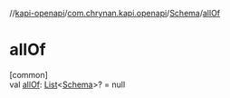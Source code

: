 //[kapi-openapi](../../../index.md)/[com.chrynan.kapi.openapi](../index.md)/[Schema](index.md)/[allOf](all-of.md)

# allOf

[common]\
val [allOf](all-of.md): [List](https://kotlinlang.org/api/latest/jvm/stdlib/kotlin.collections/-list/index.html)&lt;[Schema](index.md)&gt;? = null
